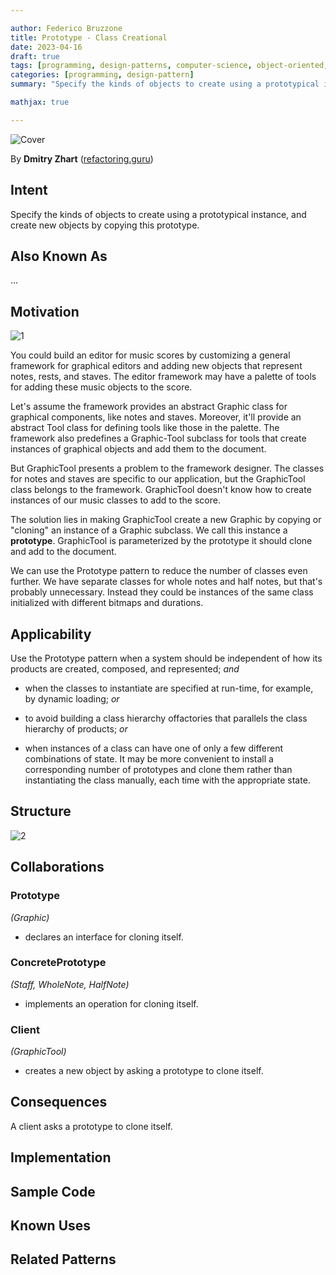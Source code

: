 ```yaml
---

author: Federico Bruzzone
title: Prototype - Class Creational
date: 2023-04-16
draft: true
tags: [programming, design-patterns, computer-science, object-oriented, clean-code]
categories: [programming, design-pattern]
summary: "Specify the kinds of objects to create using a prototypical instance, and create new objects by copying this prototype."

mathjax: true

---
```


<!-- # Prototype - Class Creational -->

<!-- ## A summary of GoF Design Patters -->

![Cover](/design-pattern/Prototype%20-%20Object%20Creational/img/cover.png)

By **Dmitry Zhart** ([refactoring.guru](https://refactoring.guru/))

## Intent

Specify the kinds of objects to create using a prototypical instance, and create new objects by copying this prototype.

## Also Known As

...

## Motivation

![1](/design-pattern/Prototype%20-%20Object%20Creational/img/1.png)


You could build an editor for music scores by customizing a general framework for graphical editors and adding new objects that represent notes, rests, and staves. The editor framework may have a palette of tools for adding these music objects to the score.

Let's assume the framework provides an abstract Graphic class for graphical components, like notes and staves. Moreover, it'll provide an abstract Tool class for defining tools like those in the palette. The framework also predefines a Graphic-Tool subclass for tools that create instances of graphical objects and add them to the document.

But GraphicTool presents a problem to the framework designer. The classes for notes and staves are specific to our application, but the GraphicTool class belongs to the framework. GraphicTool doesn't know how to create instances of our music classes to add to the score.

The solution lies in making GraphicTool create a new Graphic by copying or "cloning" an instance of a Graphic subclass. We call this instance a **prototype**. GraphicTool is parameterized by the prototype it should clone and add to the document. 

We can use the Prototype pattern to reduce the number of classes even further. We have separate classes for whole notes and half notes, but that's probably unnecessary. Instead they could be instances of the same class initialized with different bitmaps and durations.

## Applicability

Use the Prototype pattern when a system should be independent of how its
products are created, composed, and represented; *and*

- when the classes to instantiate are specified at run-time, for example, by dynamic loading; *or*

- to avoid building a class hierarchy offactories that parallels the class hierarchy of products; *or*

- when instances of a class can have one of only a few different combinations
of state. It may be more convenient to install a corresponding number of
prototypes and clone them rather than instantiating the class manually, each
time with the appropriate state.

## Structure

![2](/design-pattern/Prototype%20-%20Object%20Creational/img/2.png)

## Collaborations

### Prototype

*(Graphic)*

- declares an interface for cloning itself.

### ConcretePrototype

*(Staff, WholeNote, HalfNote)*

- implements an operation for cloning itself.

### Client

*(GraphicTool)*

- creates a new object by asking a prototype to clone itself.

## Consequences

A client asks a prototype to clone itself.

## Implementation

## Sample Code

## Known Uses

## Related Patterns
